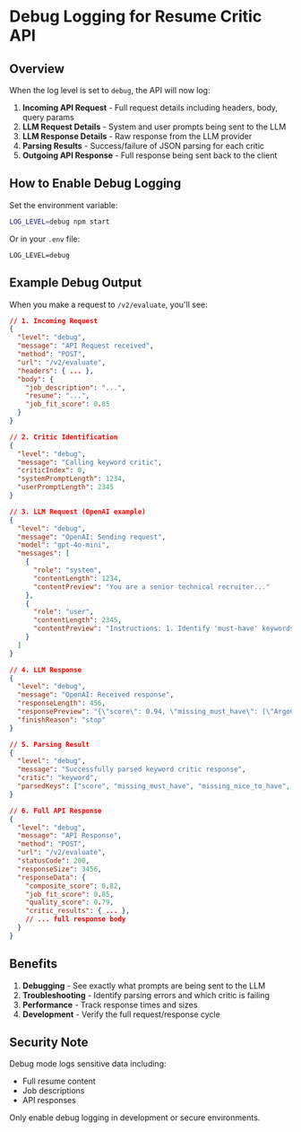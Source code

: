 # Debug Logging for Resume Critic API

## Overview

When the log level is set to `debug`, the API will now log:

1. **Incoming API Request** - Full request details including headers, body, query params
2. **LLM Request Details** - System and user prompts being sent to the LLM
3. **LLM Response Details** - Raw response from the LLM provider
4. **Parsing Results** - Success/failure of JSON parsing for each critic
5. **Outgoing API Response** - Full response being sent back to the client

## How to Enable Debug Logging

Set the environment variable:
```bash
LOG_LEVEL=debug npm start
```

Or in your `.env` file:
```
LOG_LEVEL=debug
```

## Example Debug Output

When you make a request to `/v2/evaluate`, you'll see:

```json
// 1. Incoming Request
{
  "level": "debug",
  "message": "API Request received",
  "method": "POST",
  "url": "/v2/evaluate",
  "headers": { ... },
  "body": {
    "job_description": "...",
    "resume": "...",
    "job_fit_score": 0.85
  }
}

// 2. Critic Identification
{
  "level": "debug", 
  "message": "Calling keyword critic",
  "criticIndex": 0,
  "systemPromptLength": 1234,
  "userPromptLength": 2345
}

// 3. LLM Request (OpenAI example)
{
  "level": "debug",
  "message": "OpenAI: Sending request",
  "model": "gpt-4o-mini",
  "messages": [
    {
      "role": "system",
      "contentLength": 1234,
      "contentPreview": "You are a senior technical recruiter..."
    },
    {
      "role": "user", 
      "contentLength": 2345,
      "contentPreview": "Instructions: 1. Identify 'must-have' keywords..."
    }
  ]
}

// 4. LLM Response
{
  "level": "debug",
  "message": "OpenAI: Received response",
  "responseLength": 456,
  "responsePreview": "{\"score\": 0.94, \"missing_must_have\": [\"ArgoCD\"]...",
  "finishReason": "stop"
}

// 5. Parsing Result
{
  "level": "debug",
  "message": "Successfully parsed keyword critic response",
  "critic": "keyword",
  "parsedKeys": ["score", "missing_must_have", "missing_nice_to_have", "present_terms", "suggestions"]
}

// 6. Full API Response
{
  "level": "debug",
  "message": "API Response",
  "method": "POST",
  "url": "/v2/evaluate",
  "statusCode": 200,
  "responseSize": 3456,
  "responseData": {
    "composite_score": 0.82,
    "job_fit_score": 0.85,
    "quality_score": 0.79,
    "critic_results": { ... },
    // ... full response body
  }
}
```

## Benefits

1. **Debugging** - See exactly what prompts are being sent to the LLM
2. **Troubleshooting** - Identify parsing errors and which critic is failing
3. **Performance** - Track response times and sizes
4. **Development** - Verify the full request/response cycle

## Security Note

Debug mode logs sensitive data including:
- Full resume content
- Job descriptions
- API responses

Only enable debug logging in development or secure environments.